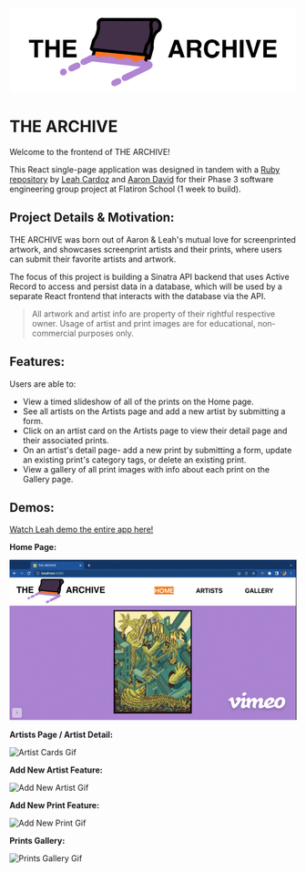 ![THE ARCHIVE Logo](./src/components/archive-readme-logo.png)

# THE ARCHIVE

Welcome to the frontend of THE ARCHIVE!

This React single-page application was designed in tandem with a [Ruby repository](https://github.com/ajdavid128/phase-3-sinatra-react-project) by [Leah Cardoz](https://github.com/lcardoz) and [Aaron David](https://github.com/ajdavid128) for their Phase 3 software engineering group project at Flatiron School (1 week to build).

## Project Details & Motivation:

THE ARCHIVE was born out of Aaron & Leah's mutual love for screenprinted artwork, and showcases screenprint artists and their prints, where users can submit their favorite artists and artwork. 

The focus of this project is building a Sinatra API backend that uses Active Record to access and persist data in a database, which will be used by a separate React frontend that interacts with the database via the API.

> All artwork and artist info are property of their rightful respective owner. Usage of artist and print images are for educational, non-commercial purposes only.

## Features:

Users are able to:
- View a timed slideshow of all of the prints on the Home page.
- See all artists on the Artists page and add a new artist by submitting a form.
- Click on an artist card on the Artists page to view their detail page and their associated prints.
- On an artist's detail page- add a new print by submitting a form, update an existing print's category tags, or delete an existing print.
- View a gallery of all print images with info about each print on the Gallery page.

## Demos:

[Watch Leah demo the entire app here!](https://vimeo.com/799986630)

**Home Page:**

![Home Page Slideshow Gif](public/Homepage-Gif-The-Archive-high.gif)

**Artists Page / Artist Detail:**

![Artist Cards Gif](public/Artists-Page-Gif-The-Archive-high.gif)

**Add New Artist Feature:**

![Add New Artist Gif](public/Add-New-Artist-Gif-The-Archive-high.gif)

**Add New Print Feature:**

![Add New Print Gif](public/Add-New-Print-Gif-The-Archive-high.gif)

**Prints Gallery:**

![Prints Gallery Gif](public/Prints-Gallery-Gif-The-Archive-high.gif)
